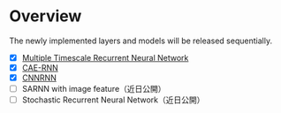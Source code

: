 # Overview

The newly implemented layers and models will be released sequentially.

- [x] [Multiple Timescale Recurrent Neural Network](./MTRNN.md)
- [x] [CAE-RNN](./CAE-RNN.md)
- [x] [CNNRNN](./CNNRNN.md)
- [ ] SARNN with image feature（近日公開）
- [ ] Stochastic Recurrent Neural Network（近日公開）

